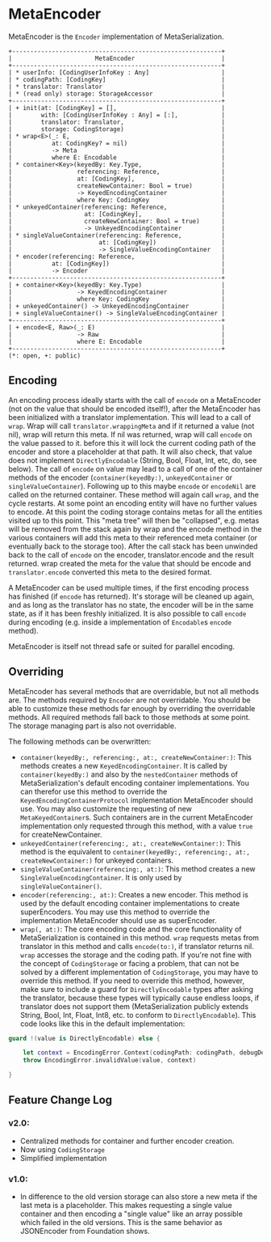 #  MetaEncoder
MetaEncoder is the `Encoder` implementation of MetaSerialization.

```
+----------------------------------------------------------+
|                       MetaEncoder                        |
+----------------------------------------------------------+
| * userInfo: [CodingUserInfoKey : Any]                    |
| * codingPath: [CodingKey]                                |
| * translator: Translator                                 |
| * (read only) storage: StorageAccessor                   |
+----------------------------------------------------------+
| + init(at: [CodingKey] = [],                             |
|        with: [CodingUserInfoKey : Any] = [:],            |
|        translator: Translator,                           |
|        storage: CodingStorage)                           |
| * wrap<E>(_: E,                                          |
|           at: CodingKey? = nil)                          |
|           -> Meta                                        |
|           where E: Encodable                             |
| * container<Key>(keyedBy: Key.Type,                      |
|                  referencing: Reference,                 |
|                  at: [CodingKey],                        |
|                  createNewContainer: Bool = true)        |
|                  -> KeyedEncodingContainer               |
|                  where Key: CodingKey                    |
| * unkeyedContainer(referencing: Reference,               |
|                    at: [CodingKey],                      |
|                    createNewContainer: Bool = true)      |
|                    -> UnkeyedEncodingContainer           |
| * singleValueContainer(referencing: Reference,           |
|                        at: [CodingKey])                  |
|                        -> SingleValueEncodingContainer   |
| * encoder(referencing: Reference,                        |
|           at: [CodingKey])                               |
|           -> Encoder                                     |
+----------------------------------------------------------+
| + container<Key>(keyedBy: Key.Type)                      |
|                  -> KeyedEncodingContainer               |
|                  where Key: CodingKey                    |
| + unkeyedContainer() -> UnkeyedEncodingContainer         |
| + singleValueContainer() -> SingleValueEncodingContainer |
+----------------------------------------------------------+
| + encode<E, Raw>(_: E)                                   |
|                  -> Raw                                  |
|                  where E: Encodable                      |
+----------------------------------------------------------+
(*: open, +: public)
```

## Encoding

An encoding process ideally starts with the call of `encode` on a MetaEncoder (not on the value that should be encoded itself!), after the MetaEncoder has been initialized with a translator implementation. This will lead to a call of `wrap`. Wrap will call `translator.wrappingMeta` and if it returned a value (not nil), wrap will return this meta. If nil was returned, wrap will call `encode` on the value passed to it. before this it will lock the current coding path of the encoder and store a placeholder at that path. It will also check, that value does not implement `DirectlyEncodable` (String, Bool, Float, Int, etc, do, see below). The call of `encode` on value may lead to a call of one of the container methods of the encoder (`container(keyedBy:)`, `unkeyedContainer` or `singleValueContainer`). Following up to this maybe `encode` or `encodeNil` are called on the returned container. These method will again call `wrap`, and the cycle restarts. At some point an encoding entity will have no further values to encode. At this point the coding storage contains metas for all the entities visited up to this point. This "meta tree" will then be "collapsed", e.g. metas will be removed from the stack again by wrap and the encode method in the various containers will add this meta to their referenced meta container (or eventually back to the storage too). After the call stack has been unwinded back to the call of `encode` on the encoder, translator.encode and the result returned. wrap created the meta for the value that should be encode and `translator.encode` converted this meta to the desired format.

A MetaEncoder can be used multiple times, if the first encoding process has finished (if `encode` has returned). It's storage will be cleaned up again, and as long as the translator has no state, the encoder will be in the same state, as if it has been freshly initialized. It is also possible to call `encode` during encoding (e.g. inside a implementation of `Encodable`s `encode` method).

MetaEncoder is itself not thread safe or suited for parallel encoding.

## Overriding
MetaEncoder has several methods that are overridable, but not all methods are.
The methods required by `Encoder` are not overridable.
You should be able to customize these methods far enough by overriding the overridable methods.
All required methods fall back to those methods at some point. The storage managing part is also not overridable.

The following methods can be overwritten:
 * `container(keyedBy:, referencing:, at:, createNewContainer:)`: This methods creates a new `KeyedEncodingContainer`. It is called by `container(keyedBy:)` and also by the `nestedContainer` methods of MetaSerialization's default encoding container implementations. You can therefor use this method to override the `KeyedEncodingContainerProtocol` implementation MetaEncoder should use. You may also customize the requesting of new `MetaKeyedContainer`s. Such containers are in the current MetaEncoder implementation only requested through this method, with a value `true` for createNewContainer.
 * `unkeyedContainer(referencing:, at:, createNewContainer:)`: This method is the equivalent to `container(keyedBy:, referencing:, at:, createNewContainer:)` for unkeyed containers.
 * `singleValueContainer(referencing:, at:)`: This method creates a new `SingleValueEncodingContainer`. It is only used by `singleValueContainer()`.
 * `encoder(referencing:, at:)`: Creates a new encoder. This method is used by the default encoding container implementations to create superEncoders. You may use this method to override the implementation MetaEncoder should use as superEncoder.
 * `wrap(, at:)`: The core encoding code and the core functionality of MetaSerialization is contained in this method. `wrap` requests metas from translator in this method and calls `encode(to:)`, if translator returns nil. `wrap` accesses the storage and the coding path. If you're not fine with the concept of `CodingStorage` or facing a problem, that can not be solved by a different implementation of `CodingStorage`, you may have to override this method. If you need to override this method, however, make sure to include a guard for `DirectlyEncodable` types after asking the translator, because these types will typically cause endless loops, if translator does not support them (MetaSerialization publicly extends String, Bool, Int, Float, Int8, etc. to conform to `DirectlyEncodable`). This code looks like this in the default implementation:
 ```swift
 guard !(value is DirectlyEncodable) else {

     let context = EncodingError.Context(codingPath: codingPath, debugDescription: "DirectlyEncodable value \(String(describing: value)) was not accepted by the Translator implementation.")
     throw EncodingError.invalidValue(value, context)

 }
 ```

## Feature Change Log
### v2.0:
 * Centralized methods for container and further encoder creation.
 * Now using `CodingStorage`
 * Simplified implementation
### v1.0:
 * In difference to the old version storage can also store a new meta if the last meta is a placeholder. This makes requesting a single value container and then encoding a "single value" like an array possible which failed in the old versions. This is the same behavior as JSONEncoder from Foundation shows.
